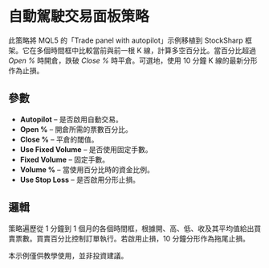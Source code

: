 # 自動駕駛交易面板策略

此策略將 MQL5 的「Trade panel with autopilot」示例移植到 StockSharp 框架。它在多個時間框中比較當前與前一根 K 線，計算多空百分比。當百分比超過 *Open %* 時開倉，跌破 *Close %* 時平倉。可選地，使用 10 分鐘 K 線的最新分形作為止損。

## 參數

- **Autopilot** – 是否啟用自動交易。
- **Open %** – 開倉所需的票數百分比。
- **Close %** – 平倉的閾值。
- **Use Fixed Volume** – 是否使用固定手數。
- **Fixed Volume** – 固定手數。
- **Volume %** – 當使用百分比時的資金比例。
- **Use Stop Loss** – 是否啟用分形止損。

## 邏輯

策略遍歷從 1 分鐘到 1 個月的各個時間框，根據開、高、低、收及其平均值給出買賣票數。買賣百分比控制訂單執行。若啟用止損，10 分鐘分形作為拖尾止損。

本示例僅供教學使用，並非投資建議。
